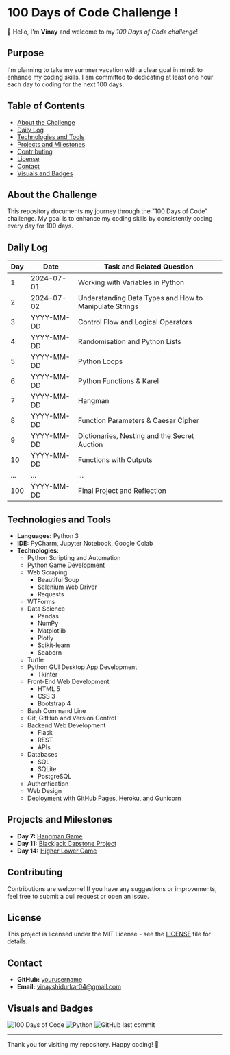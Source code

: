 # 100 Days of Code Challenge !

👋 Hello, I'm **Vinay** and welcome to my *100 Days of Code challenge*!

## Purpose

I'm planning to take my summer vacation with a clear goal in mind: to enhance my coding skills. I am committed to dedicating at least one hour each day to coding for the next 100 days.

## Table of Contents

- [About the Challenge](#about-the-challenge)
- [Daily Log](#daily-log)
- [Technologies and Tools](#technologies-and-tools)
- [Projects and Milestones](#projects-and-milestones)
- [Contributing](#contributing)
- [License](#license)
- [Contact](#contact)
- [Visuals and Badges](#visuals-and-badges)

## About the Challenge

This repository documents my journey through the "100 Days of Code" challenge. My goal is to enhance my coding skills by consistently coding every day for 100 days.

## Daily Log

| Day | Date       | Task and Related Question                                        |
|-----|------------|------------------------------------------------------------------|
| 1   | 2024-07-01 | Working with Variables in Python                                 |
| 2   | 2024-07-02 | Understanding Data Types and How to Manipulate Strings           |
| 3   | YYYY-MM-DD | Control Flow and Logical Operators                               |
| 4   | YYYY-MM-DD | Randomisation and Python Lists                                   |
| 5   | YYYY-MM-DD | Python Loops                                                     |
| 6   | YYYY-MM-DD | Python Functions & Karel                                         |
| 7   | YYYY-MM-DD | Hangman                                                          |
| 8   | YYYY-MM-DD | Function Parameters & Caesar Cipher                              |
| 9   | YYYY-MM-DD | Dictionaries, Nesting and the Secret Auction                     |
| 10  | YYYY-MM-DD | Functions with Outputs                                           |
| ... | ...        | ...                                                              |
| 100 | YYYY-MM-DD | Final Project and Reflection                                     |

## Technologies and Tools

- **Languages:** Python 3
- **IDE:** PyCharm, Jupyter Notebook, Google Colab
- **Technologies:**
  - Python Scripting and Automation
  - Python Game Development
  - Web Scraping
    - Beautiful Soup
    - Selenium Web Driver
    - Requests
  - WTForms
  - Data Science
    - Pandas
    - NumPy
    - Matplotlib
    - Plotly
    - Scikit-learn
    - Seaborn
  - Turtle
  - Python GUI Desktop App Development
    - Tkinter
  - Front-End Web Development
    - HTML 5
    - CSS 3
    - Bootstrap 4
  - Bash Command Line
  - Git, GitHub and Version Control
  - Backend Web Development
    - Flask
    - REST
    - APIs
  - Databases
    - SQL
    - SQLite
    - PostgreSQL
  - Authentication
  - Web Design
  - Deployment with GitHub Pages, Heroku, and Gunicorn

## Projects and Milestones

- **Day 7:** [Hangman Game](./day7/hangman.py)
- **Day 11:** [Blackjack Capstone Project](./day11/blackjack.py)
- **Day 14:** [Higher Lower Game](./day14/higher_lower.py)

## Contributing

Contributions are welcome! If you have any suggestions or improvements, feel free to submit a pull request or open an issue.

## License

This project is licensed under the MIT License - see the [LICENSE](LICENSE) file for details.

## Contact

- **GitHub:** [yourusername](https://github.com/pqwevg4)
- **Email:** vinayshidurkar04@gmail.com

## Visuals and Badges

![100 Days of Code](https://img.shields.io/badge/100DaysOfCode-Commit-blue)
![Python](https://img.shields.io/badge/Python-3.x-blue)
![GitHub last commit](https://img.shields.io/github/last-commit/yourusername/100-days-of-code-python)

---

Thank you for visiting my repository. Happy coding! 🚀

